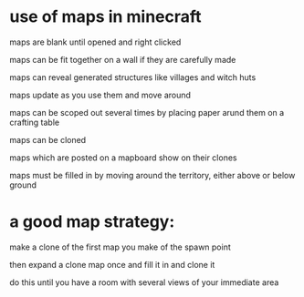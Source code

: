 use of maps in minecraft
==========================

maps are blank until opened and right clicked

maps can be fit together on a wall if they are carefully made

maps can reveal generated structures like villages and witch huts

maps update as you use them and move around

maps can be scoped out several times by placing paper arund them on a crafting table

maps can be cloned

maps which are posted on a mapboard show on their clones

maps must be filled in by moving around the territory, either above or below ground


a good map strategy:
====================


make a clone of the first map you make of the spawn point

then expand a clone map once and fill it in and clone it

do this until you have a room with several views of your immediate area

